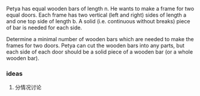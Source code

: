 Petya has equal wooden bars of length n. He wants to make a frame for two equal doors. Each frame has two vertical (left
and right) sides of length a and one top side of length b. A solid (i.e. continuous without breaks) piece of bar is
needed for each side.

Determine a minimal number of wooden bars which are needed to make the frames for two doors. Petya can cut the wooden
bars into any parts, but each side of each door should be a solid piece of a wooden bar (or a whole wooden bar).

### ideas

1. 分情况讨论